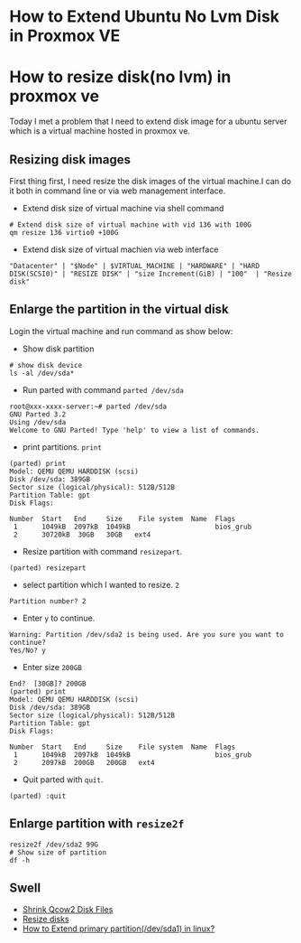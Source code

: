 # How to Extend Ubuntu No Lvm Disk in Proxmox VE


# How to resize  disk(no lvm) in proxmox ve


Today I met a problem that I need to extend disk image for a ubuntu server which is a virtual machine hosted in proxmox ve.

## Resizing disk images

First thing first, I need resize the disk images of the virtual machine.I can do it both in command line or via web management interface.

- Extend disk size of virtual machine via shell command

```shell
# Extend disk size of virtual machine with vid 136 with 100G
qm resize 136 virtio0 +100G

```
 - Extend disk size of virtual machien via web interface

 

`"Datacenter" | "$Node" | $VIRTUAL_MACHINE | "HARDWARE" | "HARD DISK(SCSI0)" | "RESIZE DISK" | "size Increment(GiB) | "100"  | "Resize disk"`


## Enlarge the partition in the virtual disk

Login the virtual machine and run command as show below:

-  Show disk partition

``` shell
# show disk device
ls -al /dev/sda*
```

- Run parted with command `parted /dev/sda`

``` shell
root@xxx-xxxx-server:~# parted /dev/sda
GNU Parted 3.2
Using /dev/sda
Welcome to GNU Parted! Type 'help' to view a list of commands.
```

-  print partitions. `print`

```shell
(parted) print
Model: QEMU QEMU HARDDISK (scsi)
Disk /dev/sda: 389GB
Sector size (logical/physical): 512B/512B
Partition Table: gpt
Disk Flags:

Number  Start   End     Size    File system  Name  Flags
 1      1049kB  2097kB  1049kB                     bios_grub
 2      30720kB  30GB   30GB   ext4
```

-  Resize partition with command `resizepart`.

```shell
(parted) resizepart
```

-  select partition which I wanted to resize. `2`

```shell
Partition number? 2
```

-  Enter `y` to continue.

```shell
Warning: Partition /dev/sda2 is being used. Are you sure you want to continue?
Yes/No? y
```

-  Enter size `200GB`

```shell
End?  [30GB]? 200GB
(parted) print
Model: QEMU QEMU HARDDISK (scsi)
Disk /dev/sda: 389GB
Sector size (logical/physical): 512B/512B
Partition Table: gpt
Disk Flags:

Number  Start   End     Size    File system  Name  Flags
 1      1049kB  2097kB  1049kB                     bios_grub
 2      2097kB  200GB   200GB   ext4
```

 - Quit parted with `quit`.

```shell
(parted) :quit
```


## Enlarge partition with `resize2f`


```shell
resize2f /dev/sda2 99G
# Show size of partition
df -h 

```





## Swell

  - [Shrink Qcow2 Disk Files](https://pve.proxmox.com/wiki/Shrink_Qcow2_Disk_Files)
  - [Resize disks](https://pve.proxmox.com/wiki/Resize_disks)
  - [How to Extend primary partition(/dev/sda1) in linux?
](https://superuser.com/questions/441379/how-to-extend-primary-partition-dev-sda1-in-linux)
